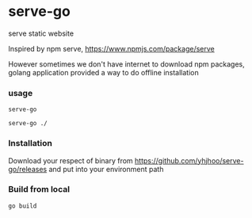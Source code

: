 # serve-go
serve static website

Inspired by npm serve, https://www.npmjs.com/package/serve

However sometimes we don't have internet to download npm packages, golang application provided a way to do offline installation


### usage
```shell
serve-go

serve-go ./
```

### Installation
Download your respect of binary from https://github.com/yhjhoo/serve-go/releases and put into your environment path


### Build from local
```shell
go build
```
